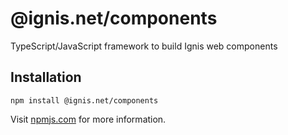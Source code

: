 # @ignis.net/components

TypeScript/JavaScript framework to build Ignis web components

## Installation

```shell
npm install @ignis.net/components
```

Visit [npmjs.com](https://www.npmjs.com/package/@ignis.net/components) for more information.


